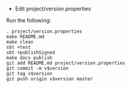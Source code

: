 - Edit project/version.properties

Run the following:

    . project/version.properties
    make README.md
    make clean
    sbt +test
    sbt +publishSigned
    make docs publish
    git add README.md project/version.properties
    git commit -m v$version
    git tag v$version
    git push origin v$version master
